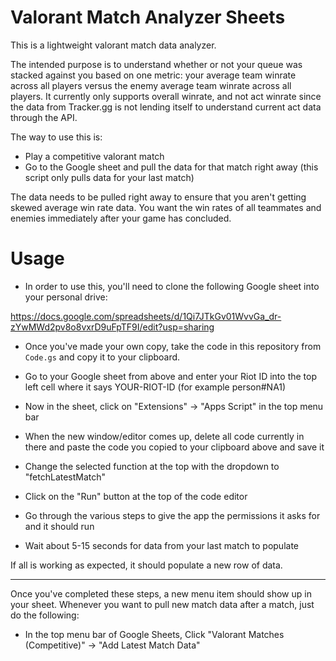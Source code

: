 # Valorant Match Analyzer Sheets

This is a lightweight valorant match data analyzer.

The intended purpose is to understand whether or not your queue was stacked against you based on one metric: your average team winrate across all players versus the enemy average team winrate across all players. It currently only supports overall winrate, and not act winrate since the data from Tracker.gg is not lending itself to understand current act data through the API.

The way to use this is:

- Play a competitive valorant match
- Go to the Google sheet and pull the data for that match right away (this script only pulls data for your last match)

The data needs to be pulled right away to ensure that you aren't getting skewed average win rate data. You want the win rates of all teammates and enemies immediately after your game has concluded.

# Usage

- In order to use this, you'll need to clone the following Google sheet into your personal drive:

https://docs.google.com/spreadsheets/d/1Qi7JTkGv01WvvGa_dr-zYwMWd2pv8o8vxrD9uFpTF9I/edit?usp=sharing

- Once you've made your own copy, take the code in this repository from `Code.gs` and copy it to your clipboard.

- Go to your Google sheet from above and enter your Riot ID into the top left cell where it says YOUR-RIOT-ID (for example person#NA1)

- Now in the sheet, click on "Extensions" -> "Apps Script" in the top menu bar

- When the new window/editor comes up, delete all code currently in there and paste the code you copied to your clipboard above and save it

- Change the selected function at the top with the dropdown to "fetchLatestMatch"

- Click on the "Run" button at the top of the code editor

- Go through the various steps to give the app the permissions it asks for and it should run

- Wait about 5-15 seconds for data from your last match to populate

If all is working as expected, it should populate a new row of data.

--- 

Once you've completed these steps, a new menu item should show up in your sheet. Whenever you want to pull new match data after a match, just do the following:

- In the top menu bar of Google Sheets, Click "Valorant Matches (Competitive)" -> "Add Latest Match Data"
